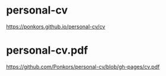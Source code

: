# personal-cv
https://ponkors.github.io/personal-cv/cv

# personal-cv.pdf
https://github.com/Ponkors/personal-cv/blob/gh-pages/cv.pdf
